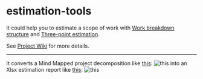# estimation-tools


It could help you to estimate a scope of work with [Work breakdown structure](https://en.wikipedia.org/wiki/Work_breakdown_structure "Work breakdown structure") and [Three-point estimation](https://en.wikipedia.org/wiki/Three-point_estimation "Three-point estimation").

See [Project Wiki](https://github.com/zhuj/estimation-tools/wiki "Wiki") for more details.

*** 

It converts a Mind Mapped project decomposition like [this](https://github.com/zhuj/estimation-tools/raw/master/example/Estimation%20Tool.xmind): ![this](https://github.com/zhuj/estimation-tools/raw/master/example/Estimation%20Tool.xmind.png "The MindMap decomposition screenshot")
into an Xlsx estimation report like [this](https://github.com/zhuj/estimation-tools/raw/master/example/Estimation%20Tool.mm.f.xlsx "The report"): ![this](https://github.com/zhuj/estimation-tools/raw/master/example/Estimation%20Tool.mm.xlsx.png "The report screenshot")
